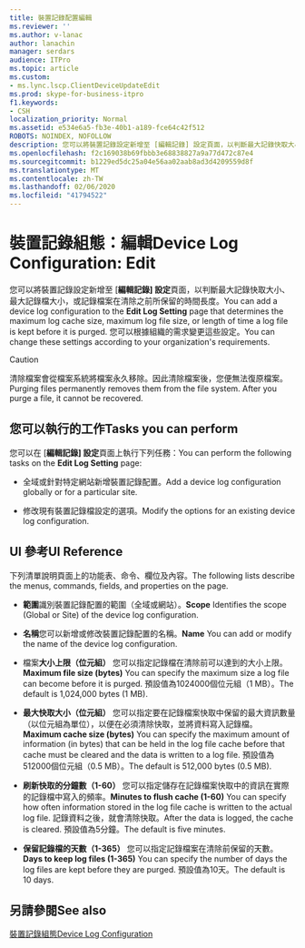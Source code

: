 ```yaml
---
title: 裝置記錄配置編輯
ms.reviewer: ''
ms.author: v-lanac
author: lanachin
manager: serdars
audience: ITPro
ms.topic: article
ms.custom:
- ms.lync.lscp.ClientDeviceUpdateEdit
ms.prod: skype-for-business-itpro
f1.keywords:
- CSH
localization_priority: Normal
ms.assetid: e534e6a5-fb3e-40b1-a189-fce64c42f512
ROBOTS: NOINDEX, NOFOLLOW
description: 您可以將裝置記錄設定新增至 [編輯記錄] 設定頁面，以判斷最大記錄快取大小、最大記錄檔大小，或記錄檔案在清除之前所保留的時間長度。 您可以根據組織的需求變更這些設定。
ms.openlocfilehash: f2c169038b69fbbb3e68838827a9a77d472c87e4
ms.sourcegitcommit: b1229ed5dc25a04e56aa02aab8ad3d4209559d8f
ms.translationtype: MT
ms.contentlocale: zh-TW
ms.lasthandoff: 02/06/2020
ms.locfileid: "41794522"
---
```

# <a name="device-log-configuration-edit"></a><span data-ttu-id="fe849-104">裝置記錄組態：編輯</span><span class="sxs-lookup"><span data-stu-id="fe849-104">Device Log Configuration: Edit</span></span>
 
<span data-ttu-id="fe849-105">您可以將裝置記錄設定新增至 [**編輯記錄] 設定**頁面，以判斷最大記錄快取大小、最大記錄檔大小，或記錄檔案在清除之前所保留的時間長度。</span><span class="sxs-lookup"><span data-stu-id="fe849-105">You can add a device log configuration to the **Edit Log Setting** page that determines the maximum log cache size, maximum log file size, or length of time a log file is kept before it is purged.</span></span> <span data-ttu-id="fe849-106">您可以根據組織的需求變更這些設定。</span><span class="sxs-lookup"><span data-stu-id="fe849-106">You can change these settings according to your organization's requirements.</span></span>
  
> [!CAUTION]
> <span data-ttu-id="fe849-p103">清除檔案會從檔案系統將檔案永久移除。因此清除檔案後，您便無法復原檔案。</span><span class="sxs-lookup"><span data-stu-id="fe849-p103">Purging files permanently removes them from the file system. After you purge a file, it cannot be recovered.</span></span> 
  
## <a name="tasks-you-can-perform"></a><span data-ttu-id="fe849-109">您可以執行的工作</span><span class="sxs-lookup"><span data-stu-id="fe849-109">Tasks you can perform</span></span>

<span data-ttu-id="fe849-110">您可以在 [**編輯記錄] 設定**頁面上執行下列任務：</span><span class="sxs-lookup"><span data-stu-id="fe849-110">You can perform the following tasks on the **Edit Log Setting** page:</span></span>
  
- <span data-ttu-id="fe849-111">全域或針對特定網站新增裝置記錄配置。</span><span class="sxs-lookup"><span data-stu-id="fe849-111">Add a device log configuration globally or for a particular site.</span></span>
    
- <span data-ttu-id="fe849-112">修改現有裝置記錄檔設定的選項。</span><span class="sxs-lookup"><span data-stu-id="fe849-112">Modify the options for an existing device log configuration.</span></span>
    
## <a name="ui-reference"></a><span data-ttu-id="fe849-113">UI 參考</span><span class="sxs-lookup"><span data-stu-id="fe849-113">UI Reference</span></span>

<span data-ttu-id="fe849-114">下列清單說明頁面上的功能表、命令、欄位及內容。</span><span class="sxs-lookup"><span data-stu-id="fe849-114">The following lists describe the menus, commands, fields, and properties on the page.</span></span>
  
- <span data-ttu-id="fe849-115">**範圍**識別裝置記錄配置的範圍（全域或網站）。</span><span class="sxs-lookup"><span data-stu-id="fe849-115">**Scope** Identifies the scope (Global or Site) of the device log configuration.</span></span>
    
- <span data-ttu-id="fe849-116">**名稱**您可以新增或修改裝置記錄配置的名稱。</span><span class="sxs-lookup"><span data-stu-id="fe849-116">**Name** You can add or modify the name of the device log configuration.</span></span>
    
- <span data-ttu-id="fe849-117">檔案**大小上限（位元組）** 您可以指定記錄檔在清除前可以達到的大小上限。</span><span class="sxs-lookup"><span data-stu-id="fe849-117">**Maximum file size (bytes)** You can specify the maximum size a log file can become before it is purged.</span></span> <span data-ttu-id="fe849-118">預設值為1024000個位元組（1 MB）。</span><span class="sxs-lookup"><span data-stu-id="fe849-118">The default is 1,024,000 bytes (1 MB).</span></span>
    
- <span data-ttu-id="fe849-119">**最大快取大小（位元組）** 您可以指定要在記錄檔案快取中保留的最大資訊數量（以位元組為單位），以便在必須清除快取，並將資料寫入記錄檔。</span><span class="sxs-lookup"><span data-stu-id="fe849-119">**Maximum cache size (bytes)** You can specify the maximum amount of information (in bytes) that can be held in the log file cache before that cache must be cleared and the data is written to a log file.</span></span> <span data-ttu-id="fe849-120">預設值為512000個位元組（0.5 MB）。</span><span class="sxs-lookup"><span data-stu-id="fe849-120">The default is 512,000 bytes (0.5 MB).</span></span>
    
- <span data-ttu-id="fe849-121">**刷新快取的分鐘數（1-60）** 您可以指定儲存在記錄檔案快取中的資訊在實際的記錄檔中寫入的頻率。</span><span class="sxs-lookup"><span data-stu-id="fe849-121">**Minutes to flush cache (1-60)** You can specify how often information stored in the log file cache is written to the actual log file.</span></span> <span data-ttu-id="fe849-122">記錄資料之後，就會清除快取。</span><span class="sxs-lookup"><span data-stu-id="fe849-122">After the data is logged, the cache is cleared.</span></span> <span data-ttu-id="fe849-123">預設值為5分鐘。</span><span class="sxs-lookup"><span data-stu-id="fe849-123">The default is five minutes.</span></span>
    
- <span data-ttu-id="fe849-124">**保留記錄檔的天數（1-365）** 您可以指定記錄檔案在清除前保留的天數。</span><span class="sxs-lookup"><span data-stu-id="fe849-124">**Days to keep log files (1-365)** You can specify the number of days the log files are kept before they are purged.</span></span> <span data-ttu-id="fe849-125">預設值為10天。</span><span class="sxs-lookup"><span data-stu-id="fe849-125">The default is 10 days.</span></span>
    
## <a name="see-also"></a><span data-ttu-id="fe849-126">另請參閱</span><span class="sxs-lookup"><span data-stu-id="fe849-126">See also</span></span>

[<span data-ttu-id="fe849-127">裝置記錄組態</span><span class="sxs-lookup"><span data-stu-id="fe849-127">Device Log Configuration</span></span>](ms.lync.lscp.ClientDeviceCfgMain.md)
